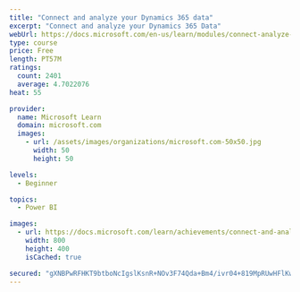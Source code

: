 ```yaml
---
title: "Connect and analyze your Dynamics 365 data​"
excerpt: "Connect and analyze your Dynamics 365 Data​"
webUrl: https://docs.microsoft.com/en-us/learn/modules/connect-analyze-dynamics-365-data/
type: course
price: Free
length: PT57M
ratings:
  count: 2401
  average: 4.7022076
heat: 55

provider:
  name: Microsoft Learn
  domain: microsoft.com
  images:
    - url: /assets/images/organizations/microsoft.com-50x50.jpg
      width: 50
      height: 50

levels:
  - Beginner

topics:
  - Power BI

images:
  - url: https://docs.microsoft.com/learn/achievements/connect-and-analyze-your-microsoft-dynamics-365-data-social.png
    width: 800
    height: 400
    isCached: true

secured: "gXNBPwRFHKT9btboNcIgslKsnR+NOv3F74Qda+Bm4/ivr04+819MpRUwHFlKwTjH4eKYxKXt1RQj/FIH+H87tjuQxSEsULV4t29JLQ9gBeMPvXBd9wOnWmBnVexldCgUValUDayfiKJg5QGUDSvSFSy3ZkZp5H+xWhxcMtbSVKdloqQ+3sm/Gl3PFHyWrfIAow3OGFRO+O0YYgpZnBOEEbdv7bwG5WZjIpUPWZeMD1AXELX4az2iYXvYKpctnLJeuMB7dYDa7Vp019URpvItJyXakGXEiFyk24fA+ULZSlFhzouHh5ZBDmvmQeJ/heipt5b+9xLRorh+OPpo0DczDAq+SnidPJDIGvEJDE0uV5bCTimOeHCwtVA5yCtPpC8ztobtLXMZTlpl35N0BRUccILlchWUiPBCQZvmBNXDDaI=;3/ucfboHb0qY/7MOJPCMiQ=="
---
```


